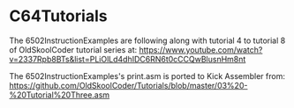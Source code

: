# C64Tutorials

The 6502InstructionExamples are following along with tutorial 4 to tutorial 8 of OldSkoolCoder tutorial series at:
https://www.youtube.com/watch?v=2337Rpb8BTs&list=PLiOlLd4dhIDC6RN6t0cCCQwBlusnHm8nt

The 6502InstructionExamples's print.asm is ported to Kick Assembler from:
https://github.com/OldSkoolCoder/Tutorials/blob/master/03%20-%20Tutorial%20Three.asm

